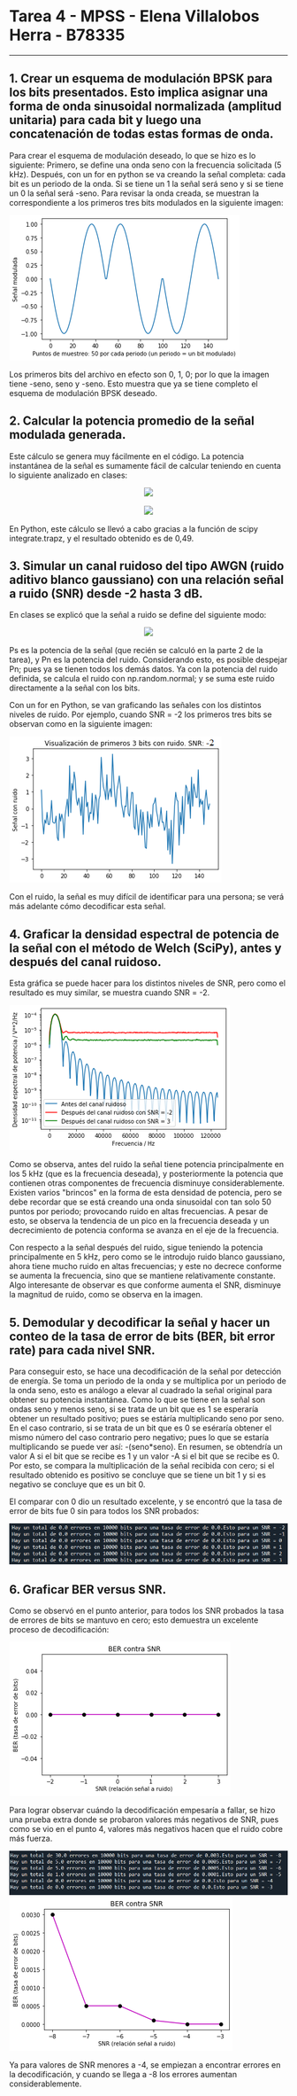 # Tarea 4 - MPSS - Elena Villalobos Herra - B78335
___
## 1. Crear un esquema de modulación BPSK para los bits presentados. Esto implica asignar una forma de onda sinusoidal normalizada (amplitud unitaria) para cada bit y luego una concatenación de todas estas formas de onda.

Para crear el esquema de modulación deseado, lo que se hizo es lo siguiente: Primero, se define una onda seno con la frecuencia solicitada (5 kHz). Después, con un for en python se va creando la señal completa: cada bit es un periodo de la onda. Si se tiene un 1 la señal será seno y si se tiene un 0 la señal será -seno. Para revisar la onda creada, se muestran la correspondiente a los primeros tres bits modulados en la siguiente imagen:

![alt text 1](imagenes/primeros_bits.png)

Los primeros bits del archivo en efecto son 0, 1, 0; por lo que la imagen tiene -seno, seno y -seno. Esto muestra que ya se tiene completo el esquema de modulación BPSK deseado.

## 2. Calcular la potencia promedio de la señal modulada generada.

Este cálculo se genera muy fácilmente en el código. La potencia instantánea de la señal es sumamente fácil de calcular teniendo en cuenta lo siguiente analizado en clases:

<p align="center">
  <img src="https://render.githubusercontent.com/render/math?math=P(T) = \frac{1}{2T}\int_{-T}^{T}x^2(t) ~\mathrm{d}t = A\{x^2(t)\}">  
</p> 

<p align="center">
  <img src="https://render.githubusercontent.com/render/math?math=P(T) = \frac{1}{2T}\int_{-T}^{T}E[X^2(t)] ~\mathrm{d}t = A\{E[X^2(t)]\}">  
</p>

En Python, este cálculo se llevó a cabo gracias a la función de scipy integrate.trapz, y el resultado obtenido es de 0,49. 

## 3. Simular un canal ruidoso del tipo AWGN (ruido aditivo blanco gaussiano) con una relación señal a ruido (SNR) desde -2 hasta 3 dB.
En clases se explicó que la señal a ruido se define del siguiente modo:

<p align="center">
  <img src="https://render.githubusercontent.com/render/math?math=SNR_{dB} = 10 \log_{10} \left( \frac{P_s}{P_n} \right)">  
</p>

Ps es la potencia de la señal (que recién se calculó en la parte 2 de la tarea), y Pn es la potencia del ruido. Considerando esto, es posible despejar Pn; pues ya se tienen todos los demás datos. 
Ya con la potencia del ruido definida, se calcula el ruido con np.random.normal; y se suma este ruido directamente a la señal con los bits. 

Con un for en Python, se van graficando las señales con los distintos niveles de ruido. Por ejemplo, cuando SNR = -2 los primeros tres bits se observan como en la siguiente imagen:

![alt text 1](imagenes/SNR_-2.png)

Con el ruido, la señal es muy difícil de identificar para una persona; se verá más adelante cómo decodificar esta señal.

## 4. Graficar la densidad espectral de potencia de la señal con el método de Welch (SciPy), antes y después del canal ruidoso.

Esta gráfica se puede hacer para los distintos niveles de SNR, pero como el resultado es muy similar, se muestra cuando SNR = -2.

![alt text 1](imagenes/densidad_espectral_de_potencia.png)

Como se observa, antes del ruido la señal tiene potencia principalmente en los 5 kHz (que es la frecuencia deseada), y posteriormente la potencia que contienen otras componentes de frecuencia disminuye considerablemente. Existen varios "brincos" en la forma de esta densidad de potencia, pero se debe recordar que se está creando una onda sinusoidal con tan solo 50 puntos por periodo; provocando ruido en altas frecuencias. A pesar de esto, se observa la tendencia de un pico en la frecuencia deseada y un decrecimiento de potencia conforma se avanza en el eje de la frecuencia.

Con respecto a la señal después del ruido, sigue teniendo la potencia principalmente en 5 kHz, pero como se le introdujo ruido blanco gaussiano, ahora tiene mucho ruido en altas frecuencias; y este no decrece conforme se aumenta la frecuencia, sino que se mantiene relativamente constante. Algo interesante de observar es que conforme aumenta el SNR, disminuye la magnitud de ruido, como se observa en la imagen.


## 5. Demodular y decodificar la señal y hacer un conteo de la tasa de error de bits (BER, bit error rate) para cada nivel SNR.

Para conseguir esto, se hace una decodificación de la señal por detección de energía. Se toma un periodo de la onda y se multiplica por un periodo de la onda seno, esto es análogo a elevar al cuadrado la señal original para obtener su potencia instantánea. Como lo que se tiene en la señal son ondas seno y menos seno, si se trata de un bit que es 1 se esperaría obtener un resultado positivo; pues se estáría multiplicando seno por seno. En el caso contrario, si se trata de un bit que es 0 se eséraría obtener el mismo número del caso contrario pero negativo; pues lo que se estaría multiplicando se puede ver así: -(seno*seno). 
En resumen, se obtendría un valor A si el bit que se recibe es 1 y un valor -A si el bit que se recibe es 0. Por esto, se compara la multiplicación de la señal recibida con cero; si el resultado obtenido es positivo se concluye que se tiene un bit 1 y si es negativo se concluye que es un bit 0. 

El comparar con 0 dio un resultado excelente, y se encontró que la tasa de error de bits fue 0 sin para todos los SNR probados: 

![alt text 1](imagenes/errores.png)

## 6.  Graficar BER versus SNR.

Como se observó en el punto anterior, para todos los SNR probados la tasa de errores de bits se mantuvo en cero; esto demuestra un excelente proceso de decodificación:

![alt text 1](imagenes/BER_SNR_1.png)

Para lograr observar cuándo la decodificación empesaría a fallar, se hizo una prueba extra donde se probaron valores más negativos de SNR, pues como se vio en el punto 4, valores más negativos hacen que el ruido cobre más fuerza. 

![alt text 1](imagenes/errores2.png) ![alt text 1](imagenes/BER_SNR_2.png)

Ya para valores de SNR menores a -4, se empiezan a encontrar errores en la decodificación, y cuando se llega a -8 los errores aumentan considerablemente.
